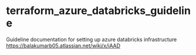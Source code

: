 # terraform_azure_databricks_guideline
Guideline documentation for setting up azure databricks infrastructure
https://balakumarb05.atlassian.net/wiki/x/iAAD

